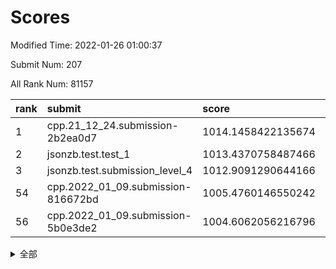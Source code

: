 # Scores

Modified Time: 2022-01-26 01:00:37

Submit Num: 207

All Rank Num: 81157

| rank |               submit               |       score        |       sigma        | pk_num |
| :--- | :--------------------------------- | :----------------- | :----------------- | :----- |
| 1    | cpp.21_12_24.submission-2b2ea0d7   | 1014.1458422135674 | 0.7931665047620763 | 1569   |
| 2    | jsonzb.test.test_1                 | 1013.4370758487466 | 0.8274201319571807 | 1569   |
| 3    | jsonzb.test.submission_level_4     | 1012.9091290644166 | 0.8059528573030645 | 1572   |
| 54   | cpp.2022_01_09.submission-816672bd | 1005.4760146550242 | 0.7357926334981885 | 1571   |
| 56   | cpp.2022_01_09.submission-5b0e3de2 | 1004.6062056216796 | 0.7377547812031271 | 1565   |


<details>
<summary>全部</summary>

| rank |                 submit                 |       score        |       sigma        | pk_num |
| :--- | :------------------------------------- | :----------------- | :----------------- | :----- |
| 1    | cpp.21_12_24.submission-2b2ea0d7       | 1014.1458422135674 | 0.7931665047620763 | 1569   |
| 2    | jsonzb.test.test_1                     | 1013.4370758487466 | 0.8274201319571807 | 1569   |
| 3    | jsonzb.test.submission_level_4         | 1012.9091290644166 | 0.8059528573030645 | 1572   |
| 4    | gobigger.level_3.submission_level_3_35 | 1011.7780687178798 | 0.781851650955571  | 1566   |
| 5    | gobigger.level_3.submission_level_3_19 | 1011.3556326212401 | 0.7630470882015425 | 1569   |
| 6    | gobigger.level_3.submission_level_3_33 | 1011.3040263482709 | 0.767661736665574  | 1563   |
| 7    | gobigger.level_3.submission_level_3_16 | 1011.2211807809746 | 0.7859443641963524 | 1571   |
| 8    | gobigger.level_3.submission_level_3_26 | 1011.1684977524462 | 0.7563111885747147 | 1568   |
| 9    | gobigger.level_3.submission_level_3_21 | 1011.0628132504397 | 0.7911436696661777 | 1568   |
| 10   | gobigger.level_3.submission_level_3_14 | 1010.8694695279952 | 0.7549772980056346 | 1567   |
| 11   | gobigger.level_3.submission_level_3_30 | 1010.7523080848958 | 0.7662390815793201 | 1567   |
| 12   | gobigger.level_3.submission_level_3_40 | 1010.6942214967916 | 0.7663958783045883 | 1566   |
| 13   | gobigger.level_3.submission_level_3_10 | 1010.6890140770693 | 0.767701490094603  | 1568   |
| 14   | gobigger.level_3.submission_level_3_27 | 1010.6415101568986 | 0.7707652336148632 | 1570   |
| 15   | gobigger.level_3.submission_level_3_4  | 1010.6383899506096 | 0.7662650632974208 | 1574   |
| 16   | gobigger.level_3.submission_level_3_47 | 1010.5921598202734 | 0.7422000077894095 | 1562   |
| 17   | gobigger.level_3.submission_level_3_29 | 1010.5853614288815 | 0.7649286197043039 | 1570   |
| 18   | gobigger.level_3.submission_level_3_5  | 1010.5055272177909 | 0.7958745460069522 | 1570   |
| 19   | gobigger.level_3.submission_level_3_42 | 1010.4517915420321 | 0.7636682854771174 | 1567   |
| 20   | gobigger.level_3.submission_level_3_34 | 1010.4060372982835 | 0.7785521508268151 | 1570   |
| 21   | gobigger.level_3.submission_level_3_3  | 1010.354227966032  | 0.7619373925811324 | 1560   |
| 22   | gobigger.level_3.submission_level_3_38 | 1010.3514394868921 | 0.7605350371016866 | 1566   |
| 23   | gobigger.level_3.submission_level_3_41 | 1010.3454604194898 | 0.7695136447412405 | 1567   |
| 24   | gobigger.level_3.submission_level_3_2  | 1010.3355890647687 | 0.7586391449980172 | 1569   |
| 25   | gobigger.level_3.submission_level_3_18 | 1010.2731310829832 | 0.7661968881934734 | 1572   |
| 26   | gobigger.level_3.submission_level_3_32 | 1010.228214342109  | 0.767554664787702  | 1562   |
| 27   | gobigger.level_3.submission_level_3_8  | 1010.2081811282667 | 0.7605392216069259 | 1569   |
| 28   | gobigger.level_3.submission_level_3_23 | 1010.0139583257835 | 0.7403411574292363 | 1570   |
| 29   | gobigger.level_3.submission_level_3_9  | 1009.9935931129094 | 0.7748927388540474 | 1570   |
| 30   | gobigger.level_3.submission_level_3_25 | 1009.9897685306237 | 0.748038637021301  | 1567   |
| 31   | gobigger.level_3.submission_level_3_37 | 1009.9280880728204 | 0.7484727228237876 | 1568   |
| 32   | gobigger.level_3.submission_level_3_6  | 1009.9133264839282 | 0.7717256142797555 | 1565   |
| 33   | gobigger.level_3.submission_level_3_31 | 1009.9060450746058 | 0.7734434108888047 | 1569   |
| 34   | gobigger.level_3.submission_level_3_43 | 1009.8704651243776 | 0.7621229622049155 | 1568   |
| 35   | gobigger.level_3.submission_level_3_0  | 1009.8625557619105 | 0.753743399998547  | 1569   |
| 36   | gobigger.level_3.submission_level_3_12 | 1009.8392505952455 | 0.7509223124857918 | 1565   |
| 37   | gobigger.level_3.submission_level_3_44 | 1009.6498028428366 | 0.7353651365698924 | 1573   |
| 38   | gobigger.level_3.submission_level_3_45 | 1009.5739456319656 | 0.7556223905812655 | 1564   |
| 39   | gobigger.level_3.submission_level_3_7  | 1009.5009004190248 | 0.750087104625344  | 1562   |
| 40   | gobigger.level_3.submission_level_3_20 | 1009.4959130450412 | 0.7541005121259858 | 1569   |
| 41   | gobigger.level_3.submission_level_3_36 | 1009.4145757091283 | 0.764863093564479  | 1568   |
| 42   | gobigger.level_3.submission_level_3_39 | 1009.4014346045416 | 0.7697117486163066 | 1570   |
| 43   | gobigger.level_3.submission_level_3_46 | 1009.3919331922673 | 0.7350053772488305 | 1565   |
| 44   | gobigger.level_3.submission_level_3_48 | 1009.32347244707   | 0.7490297925302599 | 1570   |
| 45   | gobigger.level_3.submission_level_3_13 | 1009.3088032926496 | 0.7386212190455007 | 1569   |
| 46   | gobigger.level_3.submission_level_3_49 | 1009.3006140293508 | 0.7331600529166642 | 1561   |
| 47   | gobigger.level_3.submission_level_3_11 | 1009.2883231900142 | 0.7331872025602998 | 1571   |
| 48   | gobigger.level_3.submission_level_3_24 | 1009.2668929711763 | 0.7636092667568389 | 1566   |
| 49   | gobigger.level_3.submission_level_3_1  | 1008.9032774029089 | 0.7595494831379076 | 1570   |
| 50   | gobigger.level_3.submission_level_3_28 | 1008.8671750781733 | 0.735504965427222  | 1570   |
| 51   | gobigger.level_3.submission_level_3_22 | 1008.8531209679794 | 0.7470694024231489 | 1567   |
| 52   | gobigger.level_3.submission_level_3_15 | 1008.8144888069481 | 0.7429205450957166 | 1568   |
| 53   | gobigger.level_3.submission_level_3_17 | 1008.1508055815079 | 0.7518601589005582 | 1571   |
| 54   | cpp.2022_01_09.submission-816672bd     | 1005.4760146550242 | 0.7357926334981885 | 1571   |
| 55   | gobigger.level_1.submission_level_1_36 | 1004.6303156812824 | 0.7326220305652249 | 1571   |
| 56   | cpp.2022_01_09.submission-5b0e3de2     | 1004.6062056216796 | 0.7377547812031271 | 1565   |
| 57   | gobigger.level_1.submission_level_1_22 | 1004.474535444284  | 0.72352382434562   | 1561   |
| 58   | gobigger.level_1.submission_level_1_11 | 1004.3479735660193 | 0.7321376904070639 | 1574   |
| 59   | gobigger.level_1.submission_level_1_30 | 1004.1057306558864 | 0.7137863709756066 | 1574   |
| 60   | gobigger.level_1.submission_level_1_42 | 1004.0801625529191 | 0.7192983137460784 | 1565   |
| 61   | gobigger.level_1.submission_level_1_40 | 1004.0554195054318 | 0.721111067218516  | 1566   |
| 62   | gobigger.level_1.submission_level_1_16 | 1004.0328587366911 | 0.7337376220304177 | 1569   |
| 63   | gobigger.level_1.submission_level_1_6  | 1004.02725633663   | 0.7062429666240686 | 1571   |
| 64   | gobigger.level_1.submission_level_1_46 | 1003.9768630113065 | 0.7226286457282838 | 1571   |
| 65   | gobigger.level_1.submission_level_1_3  | 1003.9105449977204 | 0.7335592935221281 | 1568   |
| 66   | gobigger.level_1.submission_level_1_19 | 1003.9009894874216 | 0.7233841032446087 | 1576   |
| 67   | gobigger.level_1.submission_level_1_41 | 1003.900260137925  | 0.7199264037031803 | 1568   |
| 68   | gobigger.level_1.submission_level_1_25 | 1003.8413293729915 | 0.7065252123715263 | 1567   |
| 69   | gobigger.level_1.submission_level_1_18 | 1003.7178686692656 | 0.7221722883605054 | 1563   |
| 70   | gobigger.level_1.submission_level_1_34 | 1003.6949825140437 | 0.7264576500492951 | 1570   |
| 71   | gobigger.level_1.submission_level_1_43 | 1003.6811371476568 | 0.711507177357559  | 1568   |
| 72   | gobigger.level_1.submission_level_1_12 | 1003.5721495380818 | 0.7199857637927228 | 1566   |
| 73   | gobigger.level_1.submission_level_1_49 | 1003.5201371572791 | 0.7381575951237371 | 1567   |
| 74   | gobigger.level_1.submission_level_1_48 | 1003.5099804513577 | 0.7217031942022795 | 1567   |
| 75   | gobigger.level_1.submission_level_1_32 | 1003.4300676205193 | 0.7242440436663445 | 1565   |
| 76   | gobigger.level_1.submission_level_1_47 | 1003.402163404742  | 0.7140776291855513 | 1570   |
| 77   | gobigger.level_1.submission_level_1_31 | 1003.3619206069947 | 0.7190003810696791 | 1569   |
| 78   | gobigger.level_1.submission_level_1_28 | 1003.3274076727796 | 0.7118447120618953 | 1564   |
| 79   | gobigger.level_1.submission_level_1_39 | 1003.2532698227553 | 0.7079990192238884 | 1570   |
| 80   | gobigger.level_1.submission_level_1_33 | 1003.2377112311789 | 0.7219260904525088 | 1567   |
| 81   | gobigger.level_1.submission_level_1_2  | 1003.2153100488404 | 0.7163939045591382 | 1567   |
| 82   | gobigger.level_1.submission_level_1_5  | 1003.1913690289041 | 0.7174952777640701 | 1571   |
| 83   | gobigger.level_1.submission_level_1_17 | 1003.1729175274004 | 0.7120775886021975 | 1574   |
| 84   | gobigger.level_1.submission_level_1_10 | 1003.1528684955999 | 0.7160166365286453 | 1568   |
| 85   | gobigger.level_1.submission_level_1_0  | 1003.127758298513  | 0.711129349973057  | 1573   |
| 86   | gobigger.level_1.submission_level_1_29 | 1003.1072984297315 | 0.7230538708745229 | 1569   |
| 87   | gobigger.level_1.submission_level_1_4  | 1003.0368376061047 | 0.7152839908728021 | 1569   |
| 88   | gobigger.level_1.submission_level_1_7  | 1003.0296185835683 | 0.722651080247771  | 1567   |
| 89   | gobigger.level_1.submission_level_1_1  | 1002.9910827646363 | 0.7067524111904354 | 1565   |
| 90   | gobigger.level_1.submission_level_1_15 | 1002.9866172880185 | 0.7104465852811117 | 1568   |
| 91   | gobigger.level_1.submission_level_1_21 | 1002.905325756248  | 0.7269871472225499 | 1568   |
| 92   | gobigger.level_1.submission_level_1_24 | 1002.8894479718168 | 0.7222772926855585 | 1567   |
| 93   | gobigger.level_1.submission_level_1_9  | 1002.8864535211321 | 0.7321257962866551 | 1567   |
| 94   | gobigger.level_1.submission_level_1_14 | 1002.8847228599175 | 0.71313786509978   | 1572   |
| 95   | gobigger.level_1.submission_level_1_37 | 1002.7683803411444 | 0.7133183743874653 | 1570   |
| 96   | gobigger.level_1.submission_level_1_45 | 1002.6981849540117 | 0.7119549288157055 | 1568   |
| 97   | gobigger.level_1.submission_level_1_35 | 1002.5986370730037 | 0.7233628034527656 | 1570   |
| 98   | gobigger.level_1.submission_level_1_27 | 1002.5767484152146 | 0.7206836257094988 | 1570   |
| 99   | gobigger.level_1.submission_level_1_23 | 1002.5435339170668 | 0.7216204873080716 | 1567   |
| 100  | gobigger.level_1.submission_level_1_13 | 1002.5050001580286 | 0.7134533855731459 | 1567   |
| 101  | gobigger.level_1.submission_level_1_44 | 1002.4192249808262 | 0.7202936435617053 | 1570   |
| 102  | gobigger.level_1.submission_level_1_26 | 1002.3056711579909 | 0.7096893515388848 | 1568   |
| 103  | gobigger.level_1.submission_level_1_8  | 1002.1559292453315 | 0.7076189987304998 | 1567   |
| 104  | gobigger.level_1.submission_level_1_38 | 1001.6318703581554 | 0.7065556862642419 | 1569   |
| 105  | gobigger.level_1.submission_level_1_20 | 1001.4218044074569 | 0.7097778247792256 | 1564   |
| 106  | gobigger.random.submission_random_28   | 997.8225560166429  | 0.7252175570790084 | 1573   |
| 107  | gobigger.random.submission_random_1    | 997.7624531365626  | 0.7098752756859544 | 1567   |
| 108  | gobigger.random.submission_random_26   | 996.9628709927769  | 0.7025571407016258 | 1569   |
| 109  | gobigger.random.submission_random_33   | 996.8997601339647  | 0.7147685828167847 | 1566   |
| 110  | gobigger.random.submission_random_20   | 996.8500441986487  | 0.7203433201456696 | 1569   |
| 111  | gobigger.random.submission_random_47   | 996.6511939986484  | 0.7106843593771675 | 1563   |
| 112  | gobigger.random.submission_random_12   | 996.6466586815965  | 0.7063544260049928 | 1568   |
| 113  | gobigger.random.submission_random_2    | 996.6288543880851  | 0.7019397469908719 | 1571   |
| 114  | gobigger.random.submission_random_14   | 996.4774372131598  | 0.69978105884508   | 1570   |
| 115  | gobigger.random.submission_random_30   | 996.4462575915818  | 0.71018523814224   | 1568   |
| 116  | gobigger.random.submission_random_7    | 996.3121153030651  | 0.7069108176861599 | 1572   |
| 117  | gobigger.random.submission_random_3    | 996.2917195152819  | 0.7198713392999702 | 1569   |
| 118  | gobigger.random.submission_random_29   | 996.277964379676   | 0.7068025332459935 | 1566   |
| 119  | gobigger.random.submission_random_42   | 996.2762211002706  | 0.7074521570086851 | 1566   |
| 120  | gobigger.random.submission_random_44   | 996.2071804689833  | 0.7085613412921523 | 1568   |
| 121  | gobigger.random.submission_random_10   | 996.1346430314497  | 0.7303079320896945 | 1571   |
| 122  | gobigger.random.submission_random_18   | 996.016619414589   | 0.7046834926390441 | 1569   |
| 123  | gobigger.random.submission_random_39   | 996.0070781327936  | 0.7041682653868486 | 1569   |
| 124  | gobigger.random.submission_random_19   | 995.9862101667666  | 0.7366418340628664 | 1570   |
| 125  | gobigger.random.submission_random_40   | 995.9714531606863  | 0.6982643376899229 | 1570   |
| 126  | gobigger.random.submission_random_17   | 995.9668100946221  | 0.717352786941013  | 1572   |
| 127  | gobigger.random.submission_random_24   | 995.8855983358221  | 0.7124167906736841 | 1563   |
| 128  | gobigger.random.submission_random_36   | 995.8667830881506  | 0.7122594910165629 | 1567   |
| 129  | gobigger.random.submission_random_23   | 995.7983088984269  | 0.7210806852407162 | 1571   |
| 130  | gobigger.random.submission_random_35   | 995.7845514911146  | 0.6998396374414562 | 1561   |
| 131  | gobigger.random.submission_random_27   | 995.7832232479641  | 0.7099372333297951 | 1567   |
| 132  | gobigger.random.submission_random_21   | 995.7660001043633  | 0.7144882687750024 | 1574   |
| 133  | gobigger.random.submission_random_25   | 995.762567328801   | 0.7257964605894164 | 1574   |
| 134  | gobigger.random.submission_random_32   | 995.748134789576   | 0.7115108980513835 | 1575   |
| 135  | gobigger.random.submission_random_46   | 995.7166006871106  | 0.7157514127435626 | 1571   |
| 136  | gobigger.random.submission_random_38   | 995.5744980632545  | 0.7076532438548147 | 1566   |
| 137  | gobigger.random.submission_random_6    | 995.4768781268023  | 0.6952871937939471 | 1569   |
| 138  | gobigger.random.submission_random_5    | 995.4208775818832  | 0.7157453402380678 | 1568   |
| 139  | gobigger.random.submission_random_49   | 995.4120594536913  | 0.7171494227262242 | 1569   |
| 140  | gobigger.random.submission_random_34   | 995.3528055375422  | 0.7164902253391139 | 1562   |
| 141  | gobigger.random.submission_random_0    | 995.3116870082634  | 0.7045826226122471 | 1562   |
| 142  | gobigger.random.submission_random_11   | 995.2736244656579  | 0.7077859690785    | 1565   |
| 143  | gobigger.random.submission_random_43   | 995.2071381322417  | 0.728815441878072  | 1572   |
| 144  | gobigger.random.submission_random_41   | 995.1380635398169  | 0.7077750258042322 | 1567   |
| 145  | gobigger.random.submission_random_9    | 995.1230637105008  | 0.7146412954583411 | 1569   |
| 146  | gobigger.random.submission_random_48   | 995.0701037429238  | 0.7216184283147441 | 1572   |
| 147  | gobigger.random.submission_random_15   | 995.0254172450841  | 0.7231916786402527 | 1569   |
| 148  | gobigger.random.submission_random_16   | 994.7777610004362  | 0.7159901854401058 | 1570   |
| 149  | gobigger.random.submission_random_8    | 994.7307626377512  | 0.7032764097933537 | 1565   |
| 150  | gobigger.random.submission_random_31   | 994.7296679625617  | 0.7220690161036061 | 1566   |
| 151  | gobigger.random.submission_random_37   | 994.625690601282   | 0.701855496000213  | 1570   |
| 152  | gobigger.random.submission_random_4    | 994.5468184375304  | 0.7122928286622705 | 1569   |
| 153  | gobigger.random.submission_random_45   | 994.5213889952457  | 0.7135782253593151 | 1568   |
| 154  | gobigger.random.submission_random_13   | 994.4922865647171  | 0.7109302949776776 | 1576   |
| 155  | gobigger.level_2.submission_level_2_28 | 994.3993074907605  | 0.7348827862116392 | 1571   |
| 156  | gobigger.random.submission_random_22   | 993.7959921781768  | 0.7233402335855774 | 1565   |
| 157  | gobigger.level_2.submission_level_2_24 | 993.7099422655369  | 0.7282344224743048 | 1575   |
| 158  | gobigger.level_2.submission_level_2_19 | 993.6439001270079  | 0.7372736544393467 | 1571   |
| 159  | gobigger.level_2.submission_level_2_2  | 993.5995434660892  | 0.7313252221534144 | 1570   |
| 160  | gobigger.level_2.submission_level_2_17 | 993.490882856653   | 0.7332705438248418 | 1559   |
| 161  | gobigger.level_2.submission_level_2_5  | 993.4060338571237  | 0.7387057584768059 | 1560   |
| 162  | gobigger.level_2.submission_level_2_23 | 993.3938155267012  | 0.7321758631843965 | 1571   |
| 163  | gobigger.level_2.submission_level_2_22 | 993.2689886792095  | 0.7358734597479463 | 1569   |
| 164  | gobigger.level_2.submission_level_2_26 | 993.0953020001683  | 0.7361971443266653 | 1569   |
| 165  | gobigger.level_2.submission_level_2_40 | 992.8636852070615  | 0.7327601648308295 | 1566   |
| 166  | gobigger.level_2.submission_level_2_12 | 992.8407211166532  | 0.7295646721692972 | 1571   |
| 167  | gobigger.level_2.submission_level_2_0  | 992.7905397242464  | 0.7366368994598526 | 1565   |
| 168  | gobigger.level_2.submission_level_2_3  | 992.7432726708305  | 0.7408368316801399 | 1566   |
| 169  | gobigger.level_2.submission_level_2_43 | 992.697898033687   | 0.7490922750743639 | 1566   |
| 170  | gobigger.level_2.submission_level_2_48 | 992.5207853423938  | 0.7364923615303839 | 1571   |
| 171  | gobigger.level_2.submission_level_2_30 | 992.4541772880967  | 0.7415719646549592 | 1568   |
| 172  | gobigger.level_2.submission_level_2_36 | 992.3889291028046  | 0.7380457403701818 | 1577   |
| 173  | gobigger.level_2.submission_level_2_38 | 992.3783712596342  | 0.738076095786276  | 1568   |
| 174  | gobigger.level_2.submission_level_2_10 | 992.3762514027196  | 0.7333336632804974 | 1572   |
| 175  | gobigger.level_2.submission_level_2_8  | 992.2492996135808  | 0.7556097929278865 | 1574   |
| 176  | gobigger.level_2.submission_level_2_32 | 992.0961239273653  | 0.7488359152459572 | 1564   |
| 177  | gobigger.level_2.submission_level_2_25 | 992.004452921605   | 0.7439331941396171 | 1570   |
| 178  | gobigger.level_2.submission_level_2_21 | 991.9419719277323  | 0.7487439834630008 | 1564   |
| 179  | gobigger.level_2.submission_level_2_13 | 991.8409755288601  | 0.744325080949065  | 1567   |
| 180  | gobigger.level_2.submission_level_2_39 | 991.8017591731448  | 0.7361514028771703 | 1573   |
| 181  | gobigger.level_2.submission_level_2_4  | 991.7715709030082  | 0.7491702758443414 | 1569   |
| 182  | gobigger.level_2.submission_level_2_46 | 991.6722791075964  | 0.7486589954993668 | 1568   |
| 183  | gobigger.level_2.submission_level_2_45 | 991.6633059730237  | 0.7523617805618467 | 1574   |
| 184  | gobigger.level_2.submission_level_2_42 | 991.6136921795893  | 0.7400187973698032 | 1566   |
| 185  | gobigger.level_2.submission_level_2_33 | 991.6085869355821  | 0.7579031902915804 | 1561   |
| 186  | gobigger.level_2.submission_level_2_27 | 991.5557580729319  | 0.7396112950157228 | 1566   |
| 187  | gobigger.level_2.submission_level_2_34 | 991.3662326210383  | 0.7574420608229879 | 1569   |
| 188  | gobigger.level_2.submission_level_2_18 | 991.2834553500501  | 0.7459925548115696 | 1563   |
| 189  | gobigger.level_2.submission_level_2_9  | 991.2822817961787  | 0.7792454641788215 | 1570   |
| 190  | gobigger.level_2.submission_level_2_37 | 991.2784375418839  | 0.7436748824908428 | 1569   |
| 191  | gobigger.level_2.submission_level_2_11 | 991.2158910455081  | 0.7524530810095775 | 1570   |
| 192  | gobigger.level_2.submission_level_2_44 | 991.1953415919869  | 0.7426853845239454 | 1566   |
| 193  | gobigger.level_2.submission_level_2_14 | 991.1844945826243  | 0.7815059476676827 | 1565   |
| 194  | gobigger.level_2.submission_level_2_41 | 991.0467046074814  | 0.7478483390826571 | 1570   |
| 195  | gobigger.level_2.submission_level_2_31 | 991.0459995736127  | 0.7582944743363229 | 1569   |
| 196  | gobigger.level_2.submission_level_2_7  | 990.946929569226   | 0.7630930032453183 | 1571   |
| 197  | gobigger.level_2.submission_level_2_6  | 990.9009411210933  | 0.7544803674864171 | 1567   |
| 198  | gobigger.level_2.submission_level_2_29 | 990.890803344998   | 0.7572639063256413 | 1568   |
| 199  | gobigger.level_2.submission_level_2_15 | 990.8052464867188  | 0.760614764204755  | 1570   |
| 200  | gobigger.level_2.submission_level_2_1  | 990.6542614184243  | 0.7675126578912603 | 1563   |
| 201  | gobigger.level_2.submission_level_2_16 | 990.6192029050197  | 0.7579520178319006 | 1565   |
| 202  | gobigger.level_2.submission_level_2_20 | 990.4897867054918  | 0.7664626961849182 | 1569   |
| 203  | gobigger.level_2.submission_level_2_47 | 990.4324005849486  | 0.7574426010294709 | 1566   |
| 204  | gobigger.level_2.submission_level_2_35 | 990.2648038839807  | 0.7613239795100654 | 1571   |
| 205  | gobigger.level_2.submission_level_2_49 | 990.2258097156664  | 0.7679440953352975 | 1567   |
| 206  | gobigger.none.submission_none_1        | 976.1981648875818  | 1.4403742524602072 | 1569   |
| 207  | gobigger.none.submission_none_0        | 975.488040829446   | 1.4258223345499663 | 1571   |

</details>